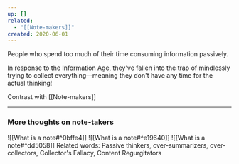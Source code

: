 ```yaml
---
up: []
related:
  - "[[Note-makers]]"
created: 2020-06-01
---
```


People who spend too much of their time consuming information passively. 

In response to the Information Age, they've fallen into the trap of mindlessly trying to collect everything—meaning they don't have any time for the actual thinking!

Contrast with [[Note-makers]]

---

### More thoughts on note-takers
![[What is a note#^0bffe4]] ![[What is a note#^e19640]] ![[What is a note#^dd5058]]
Related words: Passive thinkers, over-summarizers, over-collectors, Collector's Fallacy, Content Regurgitators

